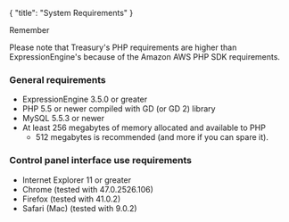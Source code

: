 {
    "title": "System Requirements"
}

<div class="Note">
    <div class="Note__Title">
        Remember
    </div>
    <div class="Note__Body">
        <p>Please note that Treasury's PHP requirements are higher than ExpressionEngine's because of the Amazon AWS PHP SDK requirements.</p>
    </div>
</div>

### General requirements

- ExpressionEngine 3.5.0 or greater
- PHP 5.5 or newer compiled with GD (or GD 2) library
- MySQL 5.5.3 or newer
- At least 256 megabytes of memory allocated and available to PHP
    - 512 megabytes is recommended (and more if you can spare it).

### Control panel interface use requirements

- Internet Explorer 11 or greater
- Chrome (tested with 47.0.2526.106)
- Firefox (tested with 41.0.2)
- Safari (Mac) (tested with 9.0.2)
